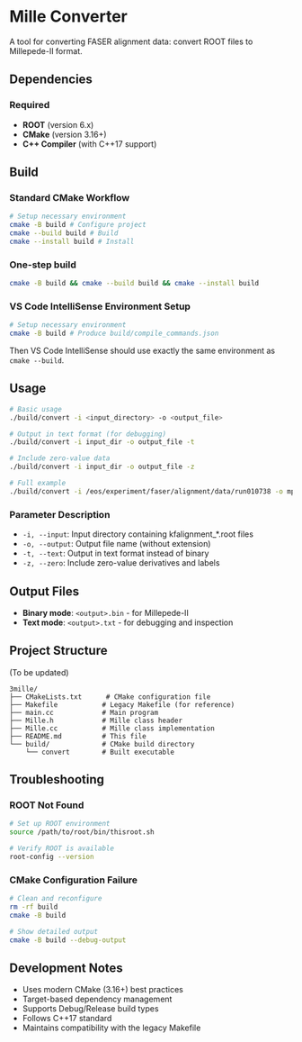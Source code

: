 # Mille Converter

A tool for converting FASER alignment data: convert ROOT files to Millepede-II format.

## Dependencies

### Required
- **ROOT** (version 6.x)
- **CMake** (version 3.16+)
- **C++ Compiler** (with C++17 support)

## Build
### Standard CMake Workflow
```bash
# Setup necessary environment
cmake -B build # Configure project
cmake --build build # Build
cmake --install build # Install
```
### One-step build
```bash
cmake -B build && cmake --build build && cmake --install build
```
### VS Code IntelliSense Environment Setup
```bash
# Setup necessary environment
cmake -B build # Produce build/compile_commands.json
```
Then VS Code IntelliSense should use exactly the same environment as `cmake --build`.

## Usage
```bash
# Basic usage
./build/convert -i <input_directory> -o <output_file>

# Output in text format (for debugging)
./build/convert -i input_dir -o output_file -t

# Include zero-value data
./build/convert -i input_dir -o output_file -z

# Full example
./build/convert -i /eos/experiment/faser/alignment/data/run010738 -o mp2input
```

### Parameter Description
- `-i, --input`: Input directory containing kfalignment_*.root files
- `-o, --output`: Output file name (without extension)
- `-t, --text`: Output in text format instead of binary
- `-z, --zero`: Include zero-value derivatives and labels

## Output Files

- **Binary mode**: `<output>.bin` - for Millepede-II
- **Text mode**: `<output>.txt` - for debugging and inspection

## Project Structure
(To be updated)
```
3mille/
├── CMakeLists.txt      # CMake configuration file
├── Makefile           # Legacy Makefile (for reference)
├── main.cc            # Main program
├── Mille.h            # Mille class header
├── Mille.cc           # Mille class implementation
├── README.md          # This file
└── build/             # CMake build directory
    └── convert        # Built executable
```

## Troubleshooting

### ROOT Not Found
```bash
# Set up ROOT environment
source /path/to/root/bin/thisroot.sh

# Verify ROOT is available
root-config --version
```

### CMake Configuration Failure
```bash
# Clean and reconfigure
rm -rf build
cmake -B build

# Show detailed output
cmake -B build --debug-output
```

## Development Notes

- Uses modern CMake (3.16+) best practices
- Target-based dependency management
- Supports Debug/Release build types
- Follows C++17 standard
- Maintains compatibility with the legacy Makefile
